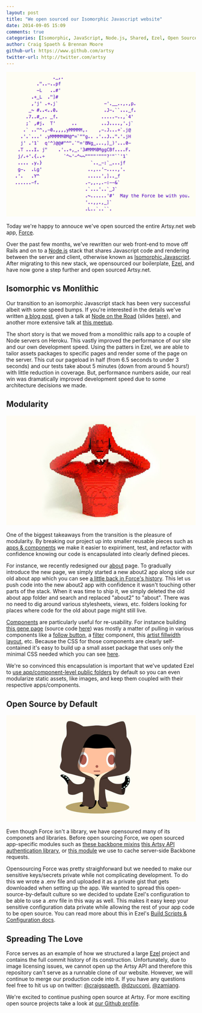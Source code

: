 ```yaml
---
layout: post
title: "We open sourced our Isomorphic Javascript website"
date: 2014-09-05 15:09
comments: true
categories: [Isomorphic, JavaScript, Node.js, Shared, Ezel, Open Source]
author: Craig Spaeth & Brennan Moore
github-url: https://www.github.com/artsy
twitter-url: http://twitter.com/artsy
---
```


![May The Force be With You](/images/2014-09-05-we-open-sourced-our-isomorphic-javascript-website/force.png)

Today we're happy to annouce we've open sourced the entire Artsy.net web app, [Force](https://github.com/artsy/force-public).

Over the past few months, we've rewritten our web front-end to move off Rails and on to a [Node.js](http://nodejs.org/) stack that shares Javascript code and rendering between the server and client, otherwise known as [Isomorphic Javascript](http://nerds.airbnb.com/isomorphic-JavaScript-future-web-apps/). After migrating to this new stack, we opensourced our boilerplate, [Ezel](http://ezeljs.com), and have now gone a step further and open sourced Artsy.net.

<!-- more -->

## Isomorphic vs Monlithic

Our transition to an isomorphic Javascript stack has been very successful albeit with some speed bumps. If you're interested in the details we've written [a blog post](http://artsy.github.io/blog/2013/11/30/rendering-on-the-server-and-client-in-node-dot-js/), given a talk at [Node on the Road](https://www.joyent.com/developers/videos/node-js-on-the-road-nyc-craig-spaeth-brennan-moore) (slides [here](http://www.slideshare.net/craigspaeth/artsy-node-on-the-roady-slides)), and another more extensive talk at [this meetup](http://www.hakkalabs.co/articles/monolithic-to-distributed-how-artsy-transitioned-from-ruby-on-rails-to-node-js-and-isomorphic-javascript#).

The short story is that we moved from a monolithic rails app to a couple of Node servers on Heroku. This vastly improved the performance of our site and our own development speed. Using the patters in Ezel, we are able to tailor assets packages to specific pages and render some of the page on the server. This cut our pageload in half (from 6.5 seconds to under 3 seconds) and our tests take about 5 minutes (down from around 5 hours!) with little reduction in coverage. But, performance numbers aside, our real win was dramatically improved development speed due to some architecture decisions we made.

## Modularity

[![Nathan Sawaya, Red Head, 2009](/images/2014-09-05-we-open-sourced-our-isomorphic-javascript-website/sawaya.jpg)](https://artsy.net/artwork/nathan-sawaya-red-head)

One of the biggest takeaways from the transition is the pleasure of modularity. By breaking our project up into smaller reusable pieces such as [apps & components](https://github.com/artsy/ezel#project-vs-apps-vs-components) we make it easier to expiriment, test, and refactor with confidence knowing our code is encapsulated into clearly defined pieces.

For instance, we recently redesigned our [about](https://artsy.net/about) page. To gradually introduce the new page, we simply started a new about2 app along side our old about app which you can see [a little back in Force's history](https://github.com/artsy/force-public/tree/0d5a49da08e94a91b3f23c7cd1005c1e83da7ba5/apps). This let us push code into the new about2 app with confidence it wasn't touching other parts of the stack. When it was time to ship it, we simply deleted the old about app folder and search and replaced "about2" to "about". There was no need to dig around various stylesheets, views, etc. folders looking for places where code for the old about page might still live.

[Components](https://github.com/artsy/ezel#components) are particularly useful for re-usability. For instance building [this gene page](https://artsy.net/gene/abstract-expressionism) (source code [here](https://github.com/artsy/force-public/tree/master/apps/gene)) was mostly a matter of pulling in various components like a [follow button](https://github.com/artsy/force-public/tree/master/components/follow_button), a [filter](https://github.com/artsy/force-public/tree/master/components/filter) component, this [artist fillwidth layout](https://github.com/artsy/force-public/tree/master/components/artist_fillwidth_list), etc. Because the CSS for those components are clearly self-contained it's easy to build up a small asset package that uses only the minimal CSS needed which you can see [here](https://github.com/artsy/force-public/blob/master/assets/gene.styl).

We're so convinced this encapsulation is important that we've updated Ezel to [use app/component-level public folders](https://github.com/artsy/ezel/tree/master/src/js-example/apps/commits/public/images) by default so you can even modularize static assets, like images, and keep them coupled with their respective apps/components.

## Open Source by Default

![Ocotcat](/images/2014-09-05-we-open-sourced-our-isomorphic-javascript-website/octocat.jpg)

Even though Force isn't a library, we have opensoured many of its componets and libraries. Before open sourcing Force, we open sourced app-specific modules such as [these backbone mixins](https://github.com/artsy/artsy-backbone-mixins) [this Artsy API authentication library](https://github.com/artsy/artsy-passport), or [this module](https://github.com/artsy/backbone-cache-sync) we use to cache server-side Backbone requests.

Opensourcing Force was pretty straighforward but we needed to make our sensitive keys/secrets private while not complicating development. To do this we wrote a .env file and uploaded it as a private gist that gets downloaded when setting up the app. We wanted to spread this open-source-by-default culture so we decided to update Ezel's configuration to be able to use a .env file in this way as well. This makes it easy keep your sensitive configuration data private while allowing the rest of your app code to be open source. You can read more about this in Ezel's [Build Scripts & Configuration docs](https://github.com/artsy/ezel#build-scripts--configuration).

## Spreading The Love

Force serves as an example of how we structured a large [Ezel](http://ezeljs.com) project and contains the full commit history of its construction. Unfortunately, due to image licensing issues, we cannot open up the Artsy API and therefore this repository can't serve as a runnable clone of our website. However, we will continue to merge our production code into it. If you have any questions feel free to hit us up on twitter: [@craigspaeth](https://twitter.com/craigspaeth), [@dzucconi](https://twitter.com/dzucconi), [@zamiang](https://twitter.com/zamiang).

We're excited to continue pushing open source at Artsy. For more exciting open source projects take a look at [our Github profile](https://github.com/artsy).
